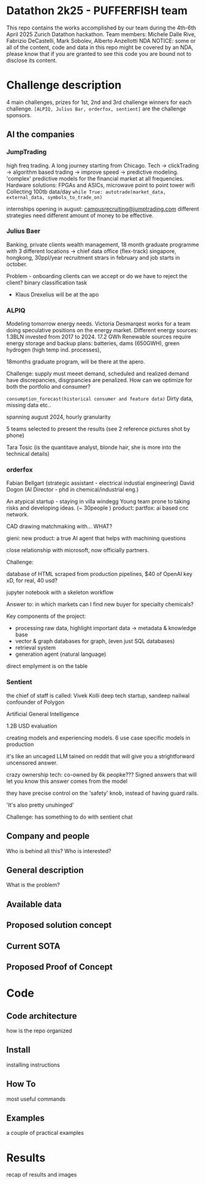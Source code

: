 # Datathon 2k25 - PUFFERFISH team
This repo contains the works accomplished by our team during the 4th-6th April 2025 Zurich Datathon hackathon.
Team members: Michele Dalle Rive, Fabrizio DeCastelli, Mark Sobolev, Alberto Anzellotti
NDA NOTICE: some or all of the content, code and data in this repo might be covered by an NDA, please know that if you are granted to see this code you are bound not to disclose its content.

# Challenge description
4 main challenges, prizes for 1st, 2nd and 3rd challenge winners for each challenge.
`[ALPIQ, Julius Bar, orderfox, sentient]` are the challenge sponsors.

## Al the companies
### JumpTrading
high freq trading. A long journey starting from Chicago. Tech -> clickTrading -> algorithm based trading -> improve speed -> predictive modeling.
'complex' predictive models for the financial market at all frequencies.
Hardware solutions: FPGAs and ASICs, microwave point to point tower wifi
Collecting 100tb data/day
`while True: autotrade(market_data, external_data, symbols_to_trade_on)`

internships opening in august: campusrecruiting@jumptrading.com
different strategies need different amount of money to be effective.

### Julius Baer
Banking, private clients wealth management, 18 month graduate programme with 3 different locations
-> chief data office (flex-track)
singapore, hongkong, 30ppl/year recruitment strars in february and job starts in october.

Problem - onboarding clients
can we accept or do we have to reject the client?
binary classification task
- Klaus Drexelius will be at the apo

### ALPIQ

Modeling tomorrow energy needs.
Victoria Desmarqest works for a team doing speculative positions on the energy market.
Different energy sources: 1.3BLN invested from 2017 to 2024.
17.2 GWh
Renewable sources require energy storage and backup plans: batteries, dams (650GWH), green hydrogen (high temp ind. processes), 

18months graduate program, will be there at the apero.


Challenge: supply must meeet demand, scheduled and realized demand have discrepancies, disgrpancies are penalized.
How can we optimize for both the portfolio and consumer?

`consumption_forecast(historical consumer and feature data)`
Dirty data, missing data etc..

spanning august 2024, hourly granularity

5 teams selected to present the results
(see 2 reference pictures shot by phone)

Tara Tosic (is the quantitave analyst, blonde hair, she is more into the technical details)


### orderfox
Fabian Bellgart (strategic assistant - electrical industial engineering)
David Dogon (AI Director - phd in chemical/industrial eng.)

An atypical startup - staying in villa windegg
Young team prone to taking risks and developing ideas. (~ 30people )
product: partfox: ai based cnc network.

CAD drawing matchmaking with... WHAT?

gieni: new product: a true AI agent that helps with machining questions

close relationship with microsoft, now officially partners.

Challenge:

database of HTML scraped from production pipelines,
$40 of OpenAI key xD, for real, 40 usd?

jupyter notebook with a skeleton workflow

Answer to:
in which markets can I find new  buyer for specialty chemicals?

Key components of the project:
 - processing raw data, highlight important data  -> metadata & knowledge base
 - vector & graph databases for graph, (even just SQL databases)
 - retrieval system 
 - generation agent (natural language)

direct emplyment is on the table


### Sentient

the chief of staff is called: Vivek Kolli
deep tech startup, sandeep nailwal confounder of Polygon

Artificial General Intelligence

1.2B USD evaluation

creating models and experiencing models. 
6 use case specific models in production

it's like an uncaged LLM tained on reddit that will give you a strightforward uncensored answer. 

crazy ownership tech: co-owned by 6k peopke??? Signed answers that will let you know this answer comes from the model


they have precise control on the 'safety' knob, instead of having guard rails.

'It's also pretty unuhinged'

Challenge: has something to do with sentient chat














## Company and people
Who is behind all this? Who is interested?


## General description
What is the problem?

## Available data

## Proposed solution concept

## Current SOTA

## Proposed Proof of Concept


# Code

## Code architecture
how is the repo organized

## Install
installing instructions

## How To
most useful commands

## Examples
a couple of practical examples

# Results
recap of results and images

